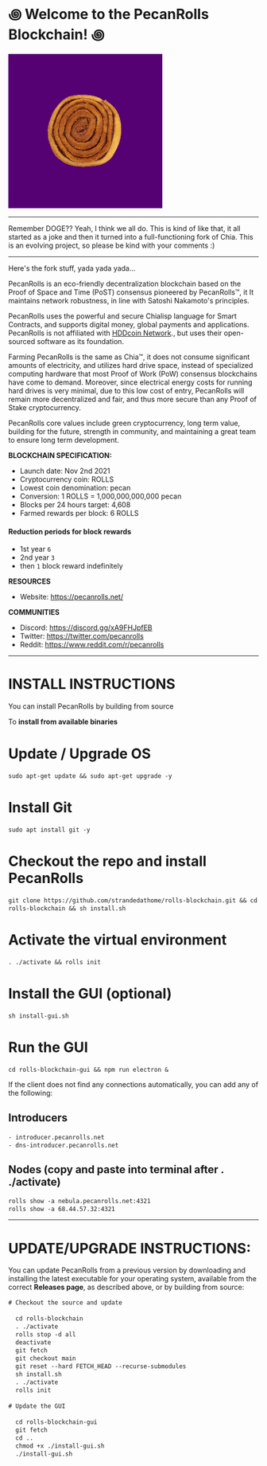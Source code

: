 # ꩜ Welcome to the PecanRolls Blockchain! ꩜

![spinning pecan roll gif](https://github.com/strandedathome/rolls-blockchain/blob/main/spinning-pecan-roll.gif)

***********************************************
Remember DOGE?? Yeah, I think we all do. This is kind of like that, it all started as a joke and then it turned into a full-functioning fork of Chia. This is an evolving project, so please be kind with your comments :)
***********************************************

Here's the fork stuff, yada yada yada...

PecanRolls is an eco-friendly decentralization blockchain based on the Proof of Space and Time (PoST) consensus pioneered by PecanRolls™, it  It maintains network robustness, in line with Satoshi Nakamoto's principles.

PecanRolls uses the powerful and secure Chialisp language for Smart Contracts, and supports digital money, global payments and applications. PecanRolls is not affiliated with [HDDcoin Network](https://hddcoin.org/)., but uses their open-sourced software as its foundation.

Farming PecanRolls is the same as Chia™, it does not consume significant amounts of electricity, and utilizes hard drive space, instead of specialized computing hardware that most Proof of Work (PoW) consensus blockchains have come to demand. Moreover, since electrical energy costs for running hard drives is very minimal, due to this low cost of entry, PecanRolls will remain more decentralized and fair, and thus more secure than any Proof of Stake cryptocurrency.

PecanRolls core values include green cryptocurrency, long term value, building for the future, strength in community, and maintaining a great team to ensure long term development.


**BLOCKCHAIN SPECIFICATION:**
- Launch date: Nov 2nd 2021
- Cryptocurrency coin: ROLLS
- Lowest coin denomination: pecan
- Conversion: 1 ROLLS = 1,000,000,000,000 pecan
- Blocks per 24 hours target: 4,608
- Farmed rewards per block: 6 ROLLS
#### Reduction periods for block rewards
* 1st year `6`
* 2nd year `3`
* then `1` block reward indefinitely

**RESOURCES**
- Website: https://pecanrolls.net/

**COMMUNITIES**
- Discord: https://discord.gg/xA9FHJpfEB
- Twitter: https://twitter.com/pecanrolls
- Reddit: https://www.reddit.com/r/pecanrolls

***********************************************
# INSTALL INSTRUCTIONS

You can install PecanRolls by building from source

To **install from available binaries**

# Update / Upgrade OS
```
sudo apt-get update && sudo apt-get upgrade -y
```
# Install Git
```
sudo apt install git -y
```
# Checkout the repo and install PecanRolls
```
git clone https://github.com/strandedathome/rolls-blockchain.git && cd rolls-blockchain && sh install.sh
```
# Activate the virtual environment
```
. ./activate && rolls init
```
# Install the GUI (optional)
```
sh install-gui.sh
```
# Run the GUI
```
cd rolls-blockchain-gui && npm run electron &
```

If the client does not find any connections automatically, you can add any of the following:

## Introducers
```
- introducer.pecanrolls.net
- dns-introducer.pecanrolls.net
```
## Nodes (copy and paste into terminal after . ./activate)
```
rolls show -a nebula.pecanrolls.net:4321
rolls show -a 68.44.57.32:4321
```

***********************************************
# UPDATE/UPGRADE INSTRUCTIONS:

You can update PecanRolls from a previous version by downloading and installing the latest executable for your operating system, available from the correct **Releases page**, as described above, or by building from source:

```
# Checkout the source and update

  cd rolls-blockchain
  . ./activate
  rolls stop -d all
  deactivate
  git fetch
  git checkout main
  git reset --hard FETCH_HEAD --recurse-submodules
  sh install.sh
  . ./activate
  rolls init

# Update the GUI

  cd rolls-blockchain-gui
  git fetch
  cd ..
  chmod +x ./install-gui.sh
  ./install-gui.sh
```
